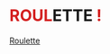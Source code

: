 # <b style="color: rgb(212, 32, 32);">ROUL</b>ETTE <b style="color: rgb(212, 32, 32);">!</b>
[Roulette](https://spur-tech.github.io/roulette/)


